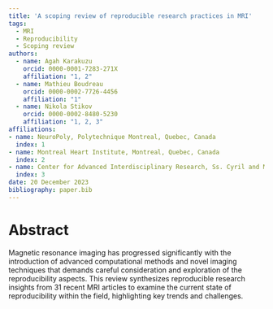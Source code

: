 ```yaml
---
title: 'A scoping review of reproducible research practices in MRI'
tags:
  - MRI
  - Reproducibility
  - Scoping review
authors:
  - name: Agah Karakuzu
    orcid: 0000-0001-7283-271X
    affiliation: "1, 2"
  - name: Mathieu Boudreau
    orcid: 0000-0002-7726-4456
    affiliation: "1"
  - name: Nikola Stikov
    orcid: 0000-0002-8480-5230
    affiliation: "1, 2, 3"
affiliations:
- name: NeuroPoly, Polytechnique Montreal, Quebec, Canada
  index: 1
- name: Montreal Heart Institute, Montreal, Quebec, Canada
  index: 2
- name: Center for Advanced Interdisciplinary Research, Ss. Cyril and Methodius University, Skopje, North Macedonia
  index: 3
date: 20 December 2023
bibliography: paper.bib
---
```


# Abstract

Magnetic resonance imaging has progressed significantly with the introduction of advanced computational methods and novel imaging techniques that demands careful consideration and exploration of the reproducibility aspects. This review synthesizes reproducible research insights from 31 recent MRI articles to examine the current state of reproducibility within the field, highlighting key trends and challenges.